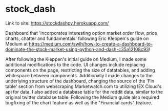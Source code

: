 # stock_dash
Link to site: https://stockdashpy.herokuapp.com/


Dashboard that 'incorporates interesting option market order flow, price charts, chatter and fundamentals' following Eric Kleppen's guide on Medium at https://medium.com/swlh/how-to-create-a-dashboard-to-dominate-the-stock-market-using-python-and-dash-c35a12108c93!

After following the Kleppen's initial guide on Medium, I made some additional modifications to the code. UI changes include replacing components on the page, restricting the size of datatables, and adding whitespace between components. Additionally I made changes to the underlying structure of the dashboard, changing the source of the 'Fin table' section from webscraping Marketwatch.com to utilizing IEX Cloud's api for data. I also added a database table for the reddit data, similar to the original twitter database table. Following the Medium guide also required bugfixing of the chart feature as well as the "Financial cards" feature.
